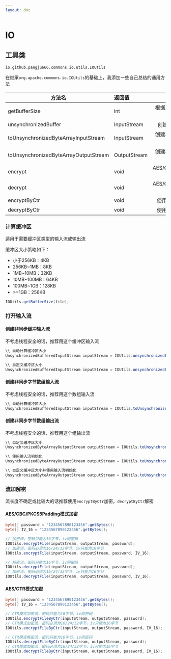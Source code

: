```yaml
---
layout: doc
---
```


# IO

## 工具类

`io.github.pangju666.commons.io.utils.IOUtils`

在继承`org.apache.commons.io.IOUtils`的基础上，我添加一些自己总结的通用方法

| 方法名                                   | 返回值          |            用途             |
|---------------------------------------|:-------------|:-------------------------:|
| getBufferSize                         | int          |      根据总大小获取推荐的缓冲区大小      |
| unsynchronizedBuffer                  | InputStream  |        创建非同步缓冲输入流         |
| toUnsynchronizedByteArrayInputStream  | InputStream  |       创建非同步字节数组输入流        |
| toUnsynchronizedByteArrayOutputStream | OutputStream |       创建非同步字节数组输出流        |
| encrypt                               | void         | AES/CBC/PKCS5Padding模式流加密 |
| decrypt                               | void         | AES/CBC/PKCS5Padding模式流解密 |
| encryptByCtr                          | void         |       使用AES/CTR模式加密       |
| decryptByCtr                          | void         |       使用AES/CTR模式解密       |

### 计算缓冲区

适用于需要缓冲区类型的输入流或输出流

缓冲区大小策略如下：

- 小于256KB：4KB
- 256KB~1MB：8KB
- 1MB~10MB：32KB
- 10MB~100MB：64KB
- 100MB~1GB：128KB
- \>=1GB：256KB

```java
IOUtils.getBufferSize(file);
```

### 打开输入流

#### 创建非同步缓冲输入流
不考虑线程安全的话，推荐用这个缓冲区输入流

```java
\\ 自动计算缓冲区大小
UnsynchronizedBufferedInputStream inputStream = IOUtils.unsynchronizedBuffer(inputStream);

\\ 自定义缓冲区大小
UnsynchronizedBufferedInputStream inputStream = IOUtils.unsynchronizedBuffer(inputStream, 4 * 1024);
```

#### 创建非同步字节数组输入流
不考虑线程安全的话，推荐用这个数组输入流

```java
\\ 自动计算缓冲区大小
UnsynchronizedBufferedInputStream inputStream = IOUtils.toUnsynchronizedByteArrayInputStream(byte[]);
```

#### 创建非同步字节数组输出流
不考虑线程安全的话，推荐用这个组输出流

```java
\\ 自定义缓冲区大小
UnsynchronizedByteArrayOutputStream outputStream = IOUtils.toUnsynchronizedByteArrayOutputStream(4 * 1024);

\\ 使用输入流初始化
UnsynchronizedByteArrayOutputStream outputStream = IOUtils.toUnsynchronizedByteArrayOutputStream(inputStream);

\\ 自定义缓冲区大小并使用输入流初始化
UnsynchronizedByteArrayOutputStream outputStream = IOUtils.toUnsynchronizedByteArrayOutputStream(inputStream, 4 * 1024);
```

### 流加解密
流长度不确定或比较大的话推荐使用`encryptByCtr`加密，`decryptByCtr`解密

#### AES/CBC/PKCS5Padding模式加密

```java
byte[] password = "1234567890123456".getBytes();
byte[] IV_16 = "1234567890123456".getBytes();

// 加密流，密码只能为16字节，iv同密码
IOUtils.encryptFile(inputStream, outputStream, password);
// 加密流，密码必须为16/24/32字节，iv只能为16字节
IOUtils.encryptFile(inputStream, outputStream, password, IV_16);

// 解密流，密码只能为16字节，iv同密码
IOUtils.decryptFile(inputStream, outputStream, password);
// 加密流，密码必须为16/24/32字节，iv只能为16字节
IOUtils.decryptFile(inputStream, outputStream, password, IV_16);
```

#### AES/CTR模式加密

```java
byte[] password = "1234567890123456".getBytes();
byte[] IV_16 = "1234567890123456".getBytes();

// CTR模式加密流，密码只能为16字节，iv同密码
IOUtils.encryptFileByCtr(inputStream, outputStream, password);
// CTR模式加密流，密码必须为16/24/32字节，iv只能为16字节
IOUtils.encryptFileByCtr(inputStream, outputStream, password, IV_16);

// CTR模式解密流，密码只能为16字节，iv同密码
IOUtils.decryptFileByCtr(inputStream, outputStream, password);
// CTR模式加密流，密码必须为16/24/32字节，iv只能为16字节
IOUtils.decryptFileByCtr(inputStream, outputStream, password, IV_16);
```
